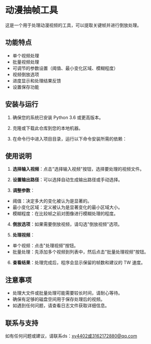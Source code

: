 # 动漫抽帧工具

这是一个用于处理动漫视频的工具，可以提取关键帧并进行倒放处理。

## 功能特点

- 单个视频处理
- 批量视频处理
- 可调节的参数设置（阈值、最小变化区域、模糊程度）
- 视频倒放选项
- 进度显示和处理结果反馈
- 设置保存功能

## 安装与运行

1. 确保您的系统已安装 Python 3.6 或更高版本。

2. 克隆或下载此仓库到您的本地机器。

3. 在命令行中进入项目目录，运行以下命令安装所需的依赖：

## 使用说明

1. **选择输入视频**：点击"选择输入视频"按钮，选择要处理的视频文件。

2. **设置输出路径**：可以选择自动生成输出路径或手动选择。

3. **调整参数**：
- 阈值：决定多大的变化被认为是显著的。
- 最小变化区域：定义被认为是显著变化的最小区域大小。
- 模糊程度：在比较帧之前对图像进行模糊处理的程度。

4. **倒放选项**：如果需要倒放视频，请勾选"倒放视频"选项。

5. **处理视频**：
- 单个视频：点击"处理视频"按钮。
- 批量处理：先添加多个视频到列表中，然后点击"批量处理视频"按钮。

6. **查看结果**：处理完成后，程序会显示保留的帧数和建议的 TW 速度。

## 注意事项

- 处理大文件或批量处理可能需要较长时间，请耐心等待。
- 确保有足够的磁盘空间用于保存处理后的视频。
- 如遇到任何问题，请查看日志文件获取详细信息。

## 联系与支持

如有任何问题或建议，请联系ds：xy4402或3162172880@qq.com